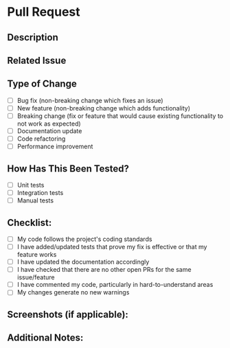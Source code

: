 # Pull Request

## Description
<!-- Provide a brief description of the changes in this PR -->

## Related Issue
<!-- Link to any related issues using #issue-number format -->

## Type of Change
<!-- Check the types of changes introduced in this PR -->
- [ ] Bug fix (non-breaking change which fixes an issue)
- [ ] New feature (non-breaking change which adds functionality)
- [ ] Breaking change (fix or feature that would cause existing functionality to not work as expected)
- [ ] Documentation update
- [ ] Code refactoring
- [ ] Performance improvement

## How Has This Been Tested?
<!-- Describe the tests you ran to verify your changes -->
- [ ] Unit tests
- [ ] Integration tests
- [ ] Manual tests

## Checklist:
<!-- Go through the following checklist -->
- [ ] My code follows the project's coding standards
- [ ] I have added/updated tests that prove my fix is effective or that my feature works
- [ ] I have updated the documentation accordingly
- [ ] I have checked that there are no other open PRs for the same issue/feature
- [ ] I have commented my code, particularly in hard-to-understand areas
- [ ] My changes generate no new warnings

## Screenshots (if applicable):
<!-- Add screenshots to help explain your changes -->

## Additional Notes:
<!-- Add any other relevant information -->
